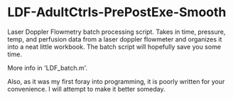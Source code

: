 # LDF-AdultCtrls-PrePostExe-Smooth
Laser Doppler Flowmetry batch processing script. Takes in time, pressure, temp, and perfusion data from a laser doppler flowmeter and organizes it into a neat little workbook. The batch script will hopefully save you some time. 

More info in 'LDF_batch.m'.

Also, as it was my first foray into programming, it is poorly written for your convenience. I will attempt to make it better someday.
